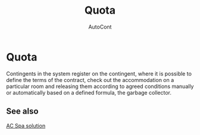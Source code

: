 ﻿---
    title: "Quota"
    author: AutoCont
    ms.date: 04/30/2018
    ms.topic: article
    ms.prod: dynamics-nav-2017
    ms.contentlocale: en
    ms.lasthandoff: 04/30/2018
---

# Quota 

Contingents in the system register on the contingent, where it is possible to define the terms of the contract, check out the accommodation on a particular room and releasing them according to agreed conditions manually or automatically based on a defined formula, the garbage collector.


## <a name="see-also"></a>See also
[AC Spa solution](ac-spa-solution.md)